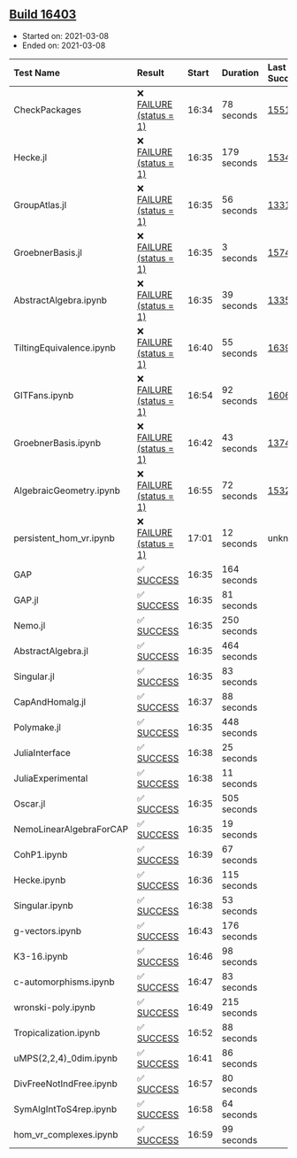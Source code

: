 ## [Build 16403](https://oscarci.mathematik.uni-kl.de/job/oscar/16403/)

* Started on: 2021-03-08
* Ended on: 2021-03-08

| Test Name    | Result | Start | Duration | Last Success | First Failure |
|:-------------|:-------|:------|:---------|:-------------|:--------------|
| CheckPackages | ❌ [FAILURE (status = 1)](https://oscarci.mathematik.uni-kl.de/job/oscar/16403/artifact/logs/build-16403/CheckPackages.log) | 16:34 | 78 seconds | [15514](https://oscarci.mathematik.uni-kl.de/job/oscar/15514/) | [15515](https://oscarci.mathematik.uni-kl.de/job/oscar/15515/) |
| Hecke.jl | ❌ [FAILURE (status = 1)](https://oscarci.mathematik.uni-kl.de/job/oscar/16403/artifact/logs/build-16403/Hecke.jl.log) | 16:35 | 179 seconds | [15344](https://oscarci.mathematik.uni-kl.de/job/oscar/15344/) | [15348](https://oscarci.mathematik.uni-kl.de/job/oscar/15348/) |
| GroupAtlas.jl | ❌ [FAILURE (status = 1)](https://oscarci.mathematik.uni-kl.de/job/oscar/16403/artifact/logs/build-16403/GroupAtlas.jl.log) | 16:35 | 56 seconds | [13311](https://oscarci.mathematik.uni-kl.de/job/oscar/13311/) | [13312](https://oscarci.mathematik.uni-kl.de/job/oscar/13312/) |
| GroebnerBasis.jl | ❌ [FAILURE (status = 1)](https://oscarci.mathematik.uni-kl.de/job/oscar/16403/artifact/logs/build-16403/GroebnerBasis.jl.log) | 16:35 | 3 seconds | [15745](https://oscarci.mathematik.uni-kl.de/job/oscar/15745/) | [15746](https://oscarci.mathematik.uni-kl.de/job/oscar/15746/) |
| AbstractAlgebra.ipynb | ❌ [FAILURE (status = 1)](https://oscarci.mathematik.uni-kl.de/job/oscar/16403/artifact/logs/build-16403/AbstractAlgebra.ipynb.log) | 16:35 | 39 seconds | [13355](https://oscarci.mathematik.uni-kl.de/job/oscar/13355/) | [13356](https://oscarci.mathematik.uni-kl.de/job/oscar/13356/) |
| TiltingEquivalence.ipynb | ❌ [FAILURE (status = 1)](https://oscarci.mathematik.uni-kl.de/job/oscar/16403/artifact/logs/build-16403/TiltingEquivalence.ipynb.log) | 16:40 | 55 seconds | [16394](https://oscarci.mathematik.uni-kl.de/job/oscar/16394/) | [16395](https://oscarci.mathematik.uni-kl.de/job/oscar/16395/) |
| GITFans.ipynb | ❌ [FAILURE (status = 1)](https://oscarci.mathematik.uni-kl.de/job/oscar/16403/artifact/logs/build-16403/GITFans.ipynb.log) | 16:54 | 92 seconds | [16068](https://oscarci.mathematik.uni-kl.de/job/oscar/16068/) | [16069](https://oscarci.mathematik.uni-kl.de/job/oscar/16069/) |
| GroebnerBasis.ipynb | ❌ [FAILURE (status = 1)](https://oscarci.mathematik.uni-kl.de/job/oscar/16403/artifact/logs/build-16403/GroebnerBasis.ipynb.log) | 16:42 | 43 seconds | [13748](https://oscarci.mathematik.uni-kl.de/job/oscar/13748/) | [13749](https://oscarci.mathematik.uni-kl.de/job/oscar/13749/) |
| AlgebraicGeometry.ipynb | ❌ [FAILURE (status = 1)](https://oscarci.mathematik.uni-kl.de/job/oscar/16403/artifact/logs/build-16403/AlgebraicGeometry.ipynb.log) | 16:55 | 72 seconds | [15322](https://oscarci.mathematik.uni-kl.de/job/oscar/15322/) | [15323](https://oscarci.mathematik.uni-kl.de/job/oscar/15323/) |
| persistent_hom_vr.ipynb | ❌ [FAILURE (status = 1)](https://oscarci.mathematik.uni-kl.de/job/oscar/16403/artifact/logs/build-16403/persistent_hom_vr.ipynb.log) | 17:01 | 12 seconds | unknown | unknown |
| GAP | ✅ [SUCCESS](https://oscarci.mathematik.uni-kl.de/job/oscar/16403/artifact/logs/build-16403/GAP.log) | 16:35 | 164 seconds |  |  |
| GAP.jl | ✅ [SUCCESS](https://oscarci.mathematik.uni-kl.de/job/oscar/16403/artifact/logs/build-16403/GAP.jl.log) | 16:35 | 81 seconds |  |  |
| Nemo.jl | ✅ [SUCCESS](https://oscarci.mathematik.uni-kl.de/job/oscar/16403/artifact/logs/build-16403/Nemo.jl.log) | 16:35 | 250 seconds |  |  |
| AbstractAlgebra.jl | ✅ [SUCCESS](https://oscarci.mathematik.uni-kl.de/job/oscar/16403/artifact/logs/build-16403/AbstractAlgebra.jl.log) | 16:35 | 464 seconds |  |  |
| Singular.jl | ✅ [SUCCESS](https://oscarci.mathematik.uni-kl.de/job/oscar/16403/artifact/logs/build-16403/Singular.jl.log) | 16:35 | 83 seconds |  |  |
| CapAndHomalg.jl | ✅ [SUCCESS](https://oscarci.mathematik.uni-kl.de/job/oscar/16403/artifact/logs/build-16403/CapAndHomalg.jl.log) | 16:37 | 88 seconds |  |  |
| Polymake.jl | ✅ [SUCCESS](https://oscarci.mathematik.uni-kl.de/job/oscar/16403/artifact/logs/build-16403/Polymake.jl.log) | 16:35 | 448 seconds |  |  |
| JuliaInterface | ✅ [SUCCESS](https://oscarci.mathematik.uni-kl.de/job/oscar/16403/artifact/logs/build-16403/JuliaInterface.log) | 16:38 | 25 seconds |  |  |
| JuliaExperimental | ✅ [SUCCESS](https://oscarci.mathematik.uni-kl.de/job/oscar/16403/artifact/logs/build-16403/JuliaExperimental.log) | 16:38 | 11 seconds |  |  |
| Oscar.jl | ✅ [SUCCESS](https://oscarci.mathematik.uni-kl.de/job/oscar/16403/artifact/logs/build-16403/Oscar.jl.log) | 16:35 | 505 seconds |  |  |
| NemoLinearAlgebraForCAP | ✅ [SUCCESS](https://oscarci.mathematik.uni-kl.de/job/oscar/16403/artifact/logs/build-16403/NemoLinearAlgebraForCAP.log) | 16:35 | 19 seconds |  |  |
| CohP1.ipynb | ✅ [SUCCESS](https://oscarci.mathematik.uni-kl.de/job/oscar/16403/artifact/logs/build-16403/CohP1.ipynb.log) | 16:39 | 67 seconds |  |  |
| Hecke.ipynb | ✅ [SUCCESS](https://oscarci.mathematik.uni-kl.de/job/oscar/16403/artifact/logs/build-16403/Hecke.ipynb.log) | 16:36 | 115 seconds |  |  |
| Singular.ipynb | ✅ [SUCCESS](https://oscarci.mathematik.uni-kl.de/job/oscar/16403/artifact/logs/build-16403/Singular.ipynb.log) | 16:38 | 53 seconds |  |  |
| g-vectors.ipynb | ✅ [SUCCESS](https://oscarci.mathematik.uni-kl.de/job/oscar/16403/artifact/logs/build-16403/g-vectors.ipynb.log) | 16:43 | 176 seconds |  |  |
| K3-16.ipynb | ✅ [SUCCESS](https://oscarci.mathematik.uni-kl.de/job/oscar/16403/artifact/logs/build-16403/K3-16.ipynb.log) | 16:46 | 98 seconds |  |  |
| c-automorphisms.ipynb | ✅ [SUCCESS](https://oscarci.mathematik.uni-kl.de/job/oscar/16403/artifact/logs/build-16403/c-automorphisms.ipynb.log) | 16:47 | 83 seconds |  |  |
| wronski-poly.ipynb | ✅ [SUCCESS](https://oscarci.mathematik.uni-kl.de/job/oscar/16403/artifact/logs/build-16403/wronski-poly.ipynb.log) | 16:49 | 215 seconds |  |  |
| Tropicalization.ipynb | ✅ [SUCCESS](https://oscarci.mathematik.uni-kl.de/job/oscar/16403/artifact/logs/build-16403/Tropicalization.ipynb.log) | 16:52 | 88 seconds |  |  |
| uMPS(2,2,4)_0dim.ipynb | ✅ [SUCCESS](https://oscarci.mathematik.uni-kl.de/job/oscar/16403/artifact/logs/build-16403/uMPS-2-2-4-_0dim.ipynb.log) | 16:41 | 86 seconds |  |  |
| DivFreeNotIndFree.ipynb | ✅ [SUCCESS](https://oscarci.mathematik.uni-kl.de/job/oscar/16403/artifact/logs/build-16403/DivFreeNotIndFree.ipynb.log) | 16:57 | 80 seconds |  |  |
| SymAlgIntToS4rep.ipynb | ✅ [SUCCESS](https://oscarci.mathematik.uni-kl.de/job/oscar/16403/artifact/logs/build-16403/SymAlgIntToS4rep.ipynb.log) | 16:58 | 64 seconds |  |  |
| hom_vr_complexes.ipynb | ✅ [SUCCESS](https://oscarci.mathematik.uni-kl.de/job/oscar/16403/artifact/logs/build-16403/hom_vr_complexes.ipynb.log) | 16:59 | 99 seconds |  |  |

